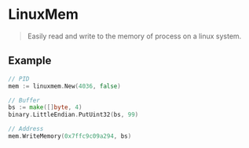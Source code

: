 # LinuxMem

> Easily read and write to the memory of process on a linux system. 

## Example

```go
// PID
mem := linuxmem.New(4036, false)

// Buffer
bs := make([]byte, 4)
binary.LittleEndian.PutUint32(bs, 99)

// Address
mem.WriteMemory(0x7ffc9c09a294, bs)
```
